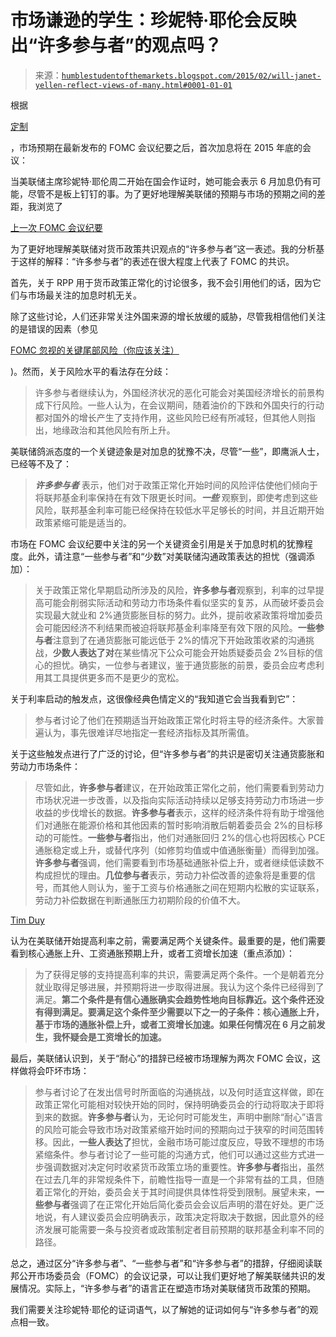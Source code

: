 <!--yml

类别：未分类

日期：2024-05-18 03:24:58

-->

# 市场谦逊的学生：珍妮特·耶伦会反映出“许多参与者”的观点吗？

> 来源：[`humblestudentofthemarkets.blogspot.com/2015/02/will-janet-yellen-reflect-views-of-many.html#0001-01-01`](https://humblestudentofthemarkets.blogspot.com/2015/02/will-janet-yellen-reflect-views-of-many.html#0001-01-01)

根据

[定制](http://www.bespokeinvest.com/thinkbig/2015/2/19/fed-minutes-push-out-market-expectations-of-fed-hikes.html)

，市场预期在最新发布的 FOMC 会议纪要之后，首次加息将在 2015 年底的会议：

当美联储主席珍妮特·耶伦周二开始在国会作证时，她可能会表示 6 月加息仍有可能，尽管不是板上钉钉的事。为了更好地理解美联储的预期与市场的预期之间的差距，我浏览了

[上一次 FOMC 会议纪要](http://www.federalreserve.gov/monetarypolicy/fomcminutes20150128.htm)

为了更好地理解美联储对货币政策共识观点的“许多参与者”这一表述。我的分析基于这样的解释：“许多参与者”的表述在很大程度上代表了 FOMC 的共识。

首先，关于 RPP 用于货币政策正常化的讨论很多，我不会引用他们的话，因为它们与市场最关注的加息时机无关。

除了这些讨论，人们还非常关注外国来源的增长放缓的威胁，尽管我相信他们关注的是错误的因素（参见

[FOMC 忽视的关键尾部风险（你应该关注）](http://humblestudentofthemarkets.blogspot.com/2015/02/the-key-tail-risk-that-fomc-missed-and.html)

)。然而，关于风险水平的看法存在分歧：

> 许多参与者继续认为，外国经济状况的恶化可能会对美国经济增长的前景构成下行风险。一些人认为，在会议期间，随着油价的下跌和外国央行的行动都对国外的增长产生了支持作用，这些风险已经有所减轻，但其他人则指出，地缘政治和其他风险有所上升。

美联储鸽派态度的一个关键迹象是对加息的犹豫不决，尽管“一些”，即鹰派人士，已经等不及了：

> ***许多参与者*** 表示，他们对于政策正常化开始时间的风险评估使他们倾向于将联邦基金利率保持在有效下限更长时间。***一些*** 观察到，即使考虑到这些风险，联邦基金利率可能已经保持在较低水平足够长的时间，并且近期开始政策紧缩可能是适当的。

市场在 FOMC 会议纪要中关注的另一个关键资金引用是关于加息时机的犹豫程度。此外，请注意“一些参与者”和“少数”对美联储沟通政策表达的担忧（强调添加）：

> 关于政策正常化早期启动所涉及的风险，**许多参与者**观察到，利率的过早提高可能会削弱实际活动和劳动力市场条件看似坚实的复苏，从而破坏委员会实现最大就业和 2%通货膨胀目标的努力。此外，提前收紧政策将增加委员会可能因经济不利结果而被迫将联邦基金利率降至有效下限的风险。**一些参与者**注意到了在通货膨胀可能远低于 2%的情况下开始政策收紧的沟通挑战，**少数人表达了对**在某些情况下公众可能会开始质疑委员会 2%目标的信心的担忧。确实，一位参与者建议，鉴于通货膨胀的前景，委员会应考虑利用其工具提供更多而不是更少的宽松。

关于利率启动的触发点，这很像经典色情定义的“我知道它会当我看到它”：

> 参与者讨论了他们在预期适当开始政策正常化时将主导的经济条件。大家普遍认为，事先很难详尽地指定一套经济指标及其所需值。

关于这些触发点进行了广泛的讨论，但“许多参与者”的共识是密切关注通货膨胀和劳动力市场条件：

> 尽管如此，**许多参与者**建议，在开始政策正常化之前，他们需要看到劳动力市场状况进一步改善，以及指向实际活动持续以足够支持劳动力市场进一步收益的步伐增长的数据。**许多参与者**表示，这样的经济条件将有助于增强他们对通胀在能源价格和其他因素的暂时影响消散后朝着委员会 2%的目标移动的可能性。**一些参与者**指出，他们对通胀回归 2%的信心也将因核心 PCE 通胀稳定或上升，或替代序列（如修剪均值或中值通胀衡量）而得到加强。**许多参与者**强调，他们需要看到市场基础通胀补偿上升，或者继续低读数不构成担忧的理由。**几位参与者**表示，劳动力补偿改善的迹象将是重要的信号，而其他人则认为，鉴于工资与价格通胀之间在短期内松散的实证联系，劳动力补偿数据在判断通胀压力初期阶段的价值不大。

[Tim Duy](http://economistsview.typepad.com/timduy/2015/02/january-fomc-minutes.html)

认为在美联储开始提高利率之前，需要满足两个关键条件。最重要的是，他们需要看到核心通胀上升、工资通胀预期上升，或者工资增长加速（重点添加）：

> 为了获得足够的支持提高利率的共识，需要满足两个条件。一个是朝着充分就业取得足够进展，并预期将进一步取得进展。我认为这个条件已经得到了满足。**第二个条件是有信心通胀确实会趋势性地向目标靠近。这个条件还没有得到满足。要满足这个条件至少需要以下之一的子条件：核心通胀上升，基于市场的通胀补偿上升，或者工资增长加速。如果任何情况在 6 月之前发生，我怀疑会是工资增长的加速。**

最后，美联储认识到，关于“耐心”的措辞已经被市场理解为两次 FOMC 会议，这样做将会吓坏市场：

> 参与者讨论了在发出信号时所面临的沟通挑战，以及何时适宜这样做，即在政策正常化可能相对较快开始的同时，保持明确委员会的行动将取决于即将到来的数据。**许多参与者**认为，无论何时可能发生，声明中删除“耐心”语言的风险可能会导致市场对政策紧缩开始时间的预期向过于狭窄的时间范围转移。因此，**一些人表达了**担忧，金融市场可能过度反应，导致不理想的市场紧缩条件。参与者讨论了一些可能的沟通方式，他们可以通过这些方式进一步强调数据对决定何时收紧货币政策立场的重要性。**许多参与者**指出，虽然在过去几年的非常规条件下，前瞻性指导一直是一个非常有益的工具，但随着正常化的开始，委员会关于其时间提供具体性将受到限制。展望未来，**一些参与者**强调了在正常化开始后简化委员会会议后声明的潜在好处。更广泛地说，有人建议委员会应明确表示，政策决定将取决于数据，因此意外的经济发展可能需要一条与投资者或政策制定者目前预期的联邦基金利率不同的路径。

总之，通过区分“许多参与者”、“一些参与者”和“许多参与者”的措辞，仔细阅读联邦公开市场委员会（FOMC）的会议记录，可以让我们更好地了解美联储共识的发展情况。实际上，“许多参与者”的语言正在塑造市场对美联储货币政策的预期。

我们需要关注珍妮特·耶伦的证词语气，以了解她的证词如何与“许多参与者”的观点相一致。
